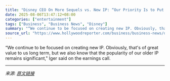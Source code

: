 ```yaml
---
title: "Disney CEO On More Sequels vs. New IP: “Our Priority Is to Put Out Great Movies”"
date: 2025-08-06T13:47:12+08:00
categories: ["entertainment"]
tags: ["Business", "Business News", "Disney"]
summary: "“We continue to be focused on creating new IP. Obviously, that's of great value to us long term, but we also know that the popularity of our older IP remains significant,\" Iger said on the earnings ca"
source_url: "https://www.hollywoodreporter.com/business/business-news/disney-ceo-sequels-vs-new-ip-our-priority-is-to-put-out-great-movies-1236338455/"
---
```


“We continue to be focused on creating new IP. Obviously, that's of great value to us long term, but we also know that the popularity of our older IP remains significant," Iger said on the earnings call.

---

*来源: [原文链接](https://www.hollywoodreporter.com/business/business-news/disney-ceo-sequels-vs-new-ip-our-priority-is-to-put-out-great-movies-1236338455/)*
